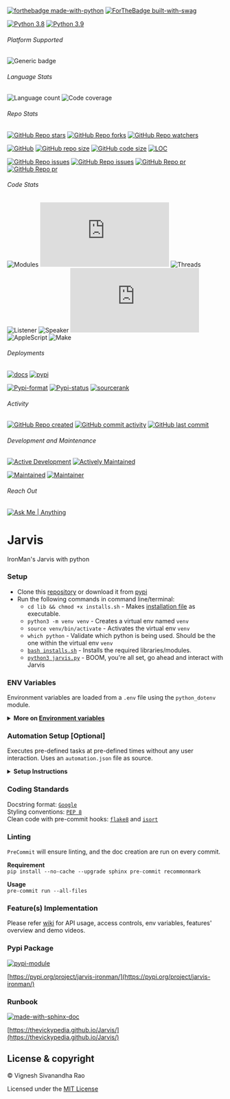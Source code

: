 [![forthebadge made-with-python](http://ForTheBadge.com/images/badges/made-with-python.svg)](https://www.python.org/)
[![ForTheBadge built-with-swag](http://ForTheBadge.com/images/badges/built-with-swag.svg)](https://github.com/thevickypedia/Jarvis)

[![Python 3.8](https://img.shields.io/badge/python-3.8-orange.svg)](https://www.python.org/downloads/release/python-385/)
[![Python 3.9](https://img.shields.io/badge/python-3.9-blue.svg)](https://www.python.org/downloads/release/python-391/)

###### Platform Supported
![Generic badge](https://img.shields.io/badge/Platform-MacOS-1f425f.svg)

###### Language Stats
![Language count](https://img.shields.io/github/languages/count/thevickypedia/Jarvis)
![Code coverage](https://img.shields.io/github/languages/top/thevickypedia/Jarvis)

###### Repo Stats
[![GitHub Repo stars](https://img.shields.io/github/stars/thevickypedia/Jarvis)](https://api.github.com/repos/thevickypedia/Jarvis)
[![GitHub Repo forks](https://img.shields.io/github/forks/thevickypedia/Jarvis)](https://api.github.com/repos/thevickypedia/Jarvis)
[![GitHub Repo watchers](https://img.shields.io/github/watchers/thevickypedia/Jarvis)](https://api.github.com/repos/thevickypedia/Jarvis)

[![GitHub](https://img.shields.io/github/license/thevickypedia/Jarvis)](LICENSE)
[![GitHub repo size](https://img.shields.io/github/repo-size/thevickypedia/Jarvis)](https://api.github.com/repos/thevickypedia/Jarvis)
[![GitHub code size](https://img.shields.io/github/languages/code-size/thevickypedia/Jarvis)](https://api.github.com/repos/thevickypedia/Jarvis)
[![LOC](https://img.shields.io/tokei/lines/github/thevickypedia/Jarvis)](https://api.github.com/repos/thevickypedia/Jarvis)

[![GitHub Repo issues](https://img.shields.io/github/issues-closed-raw/thevickypedia/Jarvis)](https://api.github.com/repos/thevickypedia/Jarvis)
[![GitHub Repo issues](https://img.shields.io/github/issues-raw/thevickypedia/Jarvis)](https://api.github.com/repos/thevickypedia/Jarvis)
[![GitHub Repo pr](https://img.shields.io/github/issues-pr-closed-raw/thevickypedia/Jarvis)](https://api.github.com/repos/thevickypedia/Jarvis)
[![GitHub Repo pr](https://img.shields.io/github/issues-pr-raw/thevickypedia/Jarvis)](https://api.github.com/repos/thevickypedia/Jarvis)

###### Code Stats
![Modules](https://img.shields.io/github/search/thevickypedia/Jarvis/module)
![Python](https://img.shields.io/github/search/thevickypedia/Jarvis/.py)
![Threads](https://img.shields.io/github/search/thevickypedia/Jarvis/thread)
![Listener](https://img.shields.io/github/search/thevickypedia/Jarvis/listener)
![Speaker](https://img.shields.io/github/search/thevickypedia/Jarvis/speaker)
![Bash](https://img.shields.io/github/search/thevickypedia/Jarvis/.sh)
![AppleScript](https://img.shields.io/github/search/thevickypedia/Jarvis/.scpt)
![Make](https://img.shields.io/github/search/thevickypedia/Jarvis/Makefile)

###### Deployments
[![docs](https://github.com/thevickypedia/Jarvis/actions/workflows/docs.yml/badge.svg)](https://github.com/thevickypedia/Jarvis/actions/workflows/docs.yml)
[![pypi](https://github.com/thevickypedia/Jarvis/actions/workflows/python-publish.yml/badge.svg)](https://github.com/thevickypedia/Jarvis/actions/workflows/python-publish.yml)

[![Pypi-format](https://img.shields.io/pypi/format/jarvis-ironman)](https://pypi.org/project/jarvis-ironman/#files)
[![Pypi-status](https://img.shields.io/pypi/status/jarvis-ironman)](https://pypi.org/project/jarvis-ironman)
[![sourcerank](https://img.shields.io/librariesio/sourcerank/pypi/jarvis-ironman)](https://libraries.io/pypi/jarvis-ironman)

###### Activity
[![GitHub Repo created](https://img.shields.io/date/1599432310)](https://api.github.com/repos/thevickypedia/Jarvis)
[![GitHub commit activity](https://img.shields.io/github/commit-activity/y/thevickypedia/Jarvis)](https://api.github.com/repos/thevickypedia/Jarvis)
[![GitHub last commit](https://img.shields.io/github/last-commit/thevickypedia/Jarvis)](https://api.github.com/repos/thevickypedia/Jarvis)

###### Development and Maintenance
[![Active Development](https://img.shields.io/badge/Development%20Level-Actively%20Developed-success.svg)](https://github.com/thevickypedia/Jarvis)
[![Actively Maintained](https://img.shields.io/badge/Maintenance%20Level-Actively%20Maintained-success.svg)](https://github.com/thevickypedia/Jarvis)

[![Maintained](https://img.shields.io/maintenance/yes/2022)](https://api.github.com/repos/thevickypedia/Jarvis)
[![Maintainer](https://img.shields.io/badge/Maintained%20By-Vignesh%20Sivanandha%20Rao-blue.svg)](https://vigneshrao.com/)

###### Reach Out
[![Ask Me | Anything ](https://img.shields.io/badge/Ask%20me-Anything-1abc9c.svg)](https://vigneshrao.com/contact)

[comment]: <> ([![Stargazers over time]&#40;https://starchart.cc/thevickypedia/Jarvis.svg&#41;]&#40;https://starchart.cc/thevickypedia/Jarvis&#41;)
[comment]: <> (![Stackoverflow reputation]&#40;https://img.shields.io/stackexchange/stackoverflow/r/13691532&#41;)
[comment]: <> (![Profile views]&#40;https://gpvc.arturio.dev/thevickypedia&#41;)

# Jarvis
IronMan's Jarvis with python

### Setup
   - Clone this [repository](https://github.com/thevickypedia/Jarvis.git) or download it from [pypi](https://pypi.org/project/jarvis-ironman/)
   - Run the following commands in command line/terminal:
        - `cd lib && chmod +x installs.sh` - Makes [installation file](https://git.io/JBnPq) as executable.
        - `python3 -m venv venv` - Creates a virtual env named `venv`
        - `source venv/bin/activate` - Activates the virtual env `venv`
        - `which python` - Validate which python is being used. Should be the one within the virtual env `venv`
        - [`bash installs.sh`](https://git.io/JBnPq) - Installs the required libraries/modules.
        - [`python3 jarvis.py`](https://git.io/JBnPz) - BOOM, you're all set, go ahead and interact with Jarvis

### ENV Variables
Environment variables are loaded from a `.env` file using the `python_dotenv` module.

<details>
<summary><strong>More on <a href="https://github.com/thevickypedia/Jarvis/wiki#environment-variables">Environment variables</a></strong></summary>

**Default args**
**[Offline communicator helper](https://thevickypedia.github.io/Jarvis/#jarvis.offline_communicator):**
- **offline_port** - Port number to initiate offline communicator on. Defaults to `4483`
- **offline_phrase** - Secure phrase to be used for authentication purpose. Defaults to `jarvis`

**Accurate Location: (Defaults to the location based on `Public IP`)**
- **icloud_user** - iCloud account username.
- **icloud_pass** - iCloud account password.

**Additional args**
- **git_user** - GitHub Username
- **git_pass** - GitHub Token
- **weather_api** - API Key from [openweathermap](https://openweathermap.org/) 
- **news_api** - API Key from [newsapi](https://newsapi.org/docs/client-libraries/python)
- **maps_api** - API Key for maps from [google](https://developers.google.com/maps/documentation/maps-static/get-api-key)
- **gmail_user** - Gmail account username to send and read emails.
- **gmail_pass** - Gmail account password to send and read emails.
- **offline_user** - Alternate gmail account username to send an SMS. (`gmail_user` can be re-used)
- **offline_pass** - Alternate gmail account password to send an SMS. (`gmail_pass` can be re-used)
- **robinhood_user** - Robinhood account username.
- **robinhood_pass** - Robinhood account password.
- **robinhood_qr** - Robinhood login [QR code](https://robinhood.com/account/settings)
- **birthday** - Birth date in the format DD-MM - Example: `24-April`
- **icloud_recovery** - Recovery phone number to activate lost mode on a target device - Example: `+11234567890`
- **phone_number** - To send SMS from Jarvis - Example: `+11234567890`
- **think_id** - API Key from wolfram alpha.
- **root_password** - System password for your `mac` to get the system vitals.

**Args for [PersonalCloud](https://github.com/thevickypedia/personal_cloud) integration**
- **personal_cloud_host** - Directory path which has to shared through the internet.

**Args to control TV** - Applies only for [LGWebOS](https://en.wikipedia.org/wiki/WebOS)
- **tv_client_key** - Client key to [control the TV](https://github.com/thevickypedia/Jarvis/blob/master/helper_functions/tv_controls.py) using `pywebostv` module.
- **tv_mac** - Mac address of the TV which will be retrieved by the `arp` command but just in case.

**Args for [ip_scanner](https://github.com/thevickypedia/Jarvis/blob/master/helper_functions/ip_scanner.py)** - Applies only for [Netgear routers](https://github.com/MatMaul/pynetgear#supported-routers)
- **router_pass** - Router's admin password to get the available devices using `pynetgear` module.
     > Note that this may be done even without the module by simply scanning the whole network.
  > Using the module makes it easier since the devices are already connected to the router.

**Args for [offline-communicator](https://thevickypedia.com/jarvisoffline)**
> Built for a personalized usage.
- **ngrok_auth_key** - Auth token from [ngrok](https://dashboard.ngrok.com/) - Only used for `offline_communicator`

**Args for [car_connector](https://github.com/thevickypedia/Jarvis/blob/master/helper_functions/car_connector.py)**
> The following arguments can be used only if the vehicle is a Jaguar or a LandRover using InControl API.
- **car_email** - Email address to log in to InControl API.
- **car_pass** - Password to authenticate InControl API.

**Args for [car_controller](https://github.com/thevickypedia/Jarvis/blob/master/helper_functions/car_controller.py)**
- **car_pin** - Master PIN for the vehicle.
</details>

### Automation Setup [Optional]
Executes pre-defined tasks at pre-defined times without any user interaction. Uses an `automation.json` file as source.

<details>
<summary><strong>Setup Instructions</strong></summary>

The JSON file should be a dictionary within a dictionary that looks like the below.

**OPTIONAL:** The key, `day` can be a `list` of days, or a `str` of a specific day or simply a `str` saying `weekday` or
`weekend` when the particular automation should be executed.

> Not having the key `day` will run the automation daily.

```json
{
  "6:00 AM": {
    "day": "weekday",
    "task": "set my bedroom lights to 50%",
    "status": false
  },
  "6:30 AM": {
    "day": ["Monday", "wednesday", "FRIDAY"],
    "task": "set my bedroom lights to 100%",
    "status": false
  },
  "8:00 AM": {
    "day": "weekend",
    "task": "set my bedroom lights to 100%",
    "status": false
  },
  "9:00 PM": {
    "task": "set my bedroom lights to 5%",
    "status": false
  }
}
```
</details>

### Coding Standards
Docstring format: [`Google`](https://google.github.io/styleguide/pyguide.html#38-comments-and-docstrings) <br>
Styling conventions: [`PEP 8`](https://www.python.org/dev/peps/pep-0008/) <br>
Clean code with pre-commit hooks: [`flake8`](https://flake8.pycqa.org/en/latest/) and 
[`isort`](https://pycqa.github.io/isort/)

### Linting
`PreCommit` will ensure linting, and the doc creation are run on every commit.

**Requirement**
<br>
`pip install --no-cache --upgrade sphinx pre-commit recommonmark`

**Usage**
<br>
`pre-commit run --all-files`

### Feature(s) Implementation
Please refer [wiki](https://github.com/thevickypedia/Jarvis/wiki) for API usage, access controls, env variables, 
features' overview and demo videos.

### Pypi Package
[![pypi-module](https://img.shields.io/badge/Software%20Repository-pypi-1f425f.svg)](https://packaging.python.org/tutorials/packaging-projects/)

[https://pypi.org/project/jarvis-ironman/](https://pypi.org/project/jarvis-ironman/)

### Runbook
[![made-with-sphinx-doc](https://img.shields.io/badge/Code%20Docs-Sphinx-1f425f.svg)](https://www.sphinx-doc.org/en/master/man/sphinx-autogen.html)

[https://thevickypedia.github.io/Jarvis/](https://thevickypedia.github.io/Jarvis/)

## License & copyright

&copy; Vignesh Sivanandha Rao

Licensed under the [MIT License](https://github.com/thevickypedia/Jarvis/blob/master/LICENSE)
